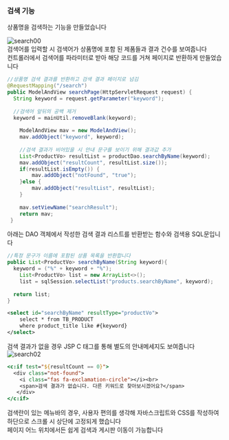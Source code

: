 ### 검색 기능

상품명을 검색하는 기능을 만들었습니다

![search00](https://user-images.githubusercontent.com/80666066/116546768-f93b4b80-a92c-11eb-839b-01b1e7ac991f.PNG)  
검색어를 입력할 시 검색어가 상품명에 포함 된 제품들과 결과 건수를 보여줍니다  
컨트롤러에서 검색어를 파라미터로 받아 해당 코드를 거쳐 페이지로 반환하게 만들었습니다  

```java
//상품명 검색 결과를 반환하고 검색 결과 페이지로 넘김
@RequestMapping("/search")
public ModelAndView searchPage(HttpServletRequest request) {
  String keyword = request.getParameter("keyword");
  
  //검색어 앞뒤의 공백 제거
  keyword = mainUtil.removeBlank(keyword);
		
	ModelAndView mav = new ModelAndView();
	mav.addObject("keyword", keyword);
		
	//검색 결과가 비어있을 시 안내 문구를 보이기 위해 결과값 추가
	List<ProductVo> resultList = productDao.searchByName(keyword);
	mav.addObject("resultCount", resultList.size());
	if(resultList.isEmpty()) {
		mav.addObject("notFound", "true");
	}else {
		mav.addObject("resultList", resultList);
	}
		
	mav.setViewName("searchResult");
	return mav;
 }
```  

아래는 DAO 객체에서 작성한 검색 결과 리스트를 반환받는 함수와 검색용 SQL문입니다
```java
//특정 문구가 이름에 포함된 상품 목록을 반환합니다
public List<ProductVo> searchByName(String keyword){
  keyword = ("%" + keyword + "%");
	List<ProductVo> list = new ArrayList<>();	
	list = sqlSession.selectList("products.searchByName", keyword);				
	
  return list;
}
```  

```xml
<select id="searchByName" resultType="productVo">
	select * from TB_PRODUCT
	where product_title like #{keyword}
</select>
```  

검색 결과가 없을 경우 JSP C 태그를 통해 별도의 안내메세지도 보여줍니다
![search02](https://user-images.githubusercontent.com/80666066/116563364-edf11b80-a93e-11eb-9f07-783c42c001c6.PNG)  
```jsp
<c:if test="${resultCount == 0}">
  <div class="not-found">
    <i class="fas fa-exclamation-circle"></i><br>
    <span>검색 결과가 없습니다. 다른 키워드로 찾아보시겠어요?</span>
   </div>
</c:if>
```  


검색란이 있는 메뉴바의 경우, 사용자 편의를 생각해 자바스크립트와 CSS를 작성하여 하단으로 스크롤 시 상단에 고정되게 했습니다  
페이지 어느 위치에서든 쉽게 검색과 게시판 이동이 가능합니다  


